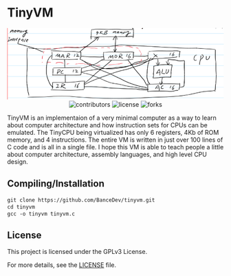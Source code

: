 # TinyVM
<p align="center">
  <img width="512" height=auto src="https://github.com/BanceDev/tinyvm/blob/main/tinyvm.png">
  <br/>
  <img src="https://img.shields.io/github/contributors/bancedev/tinyvm" alt="contributors">
  <img src="https://img.shields.io/github/license/bancedev/tinyvm" alt="license">
  <img src="https://img.shields.io/github/forks/bancedev/tinyvm" alt="forks">
</p>
TinyVM is an implementaion of a very minimal computer as a way to learn about computer architecture and how instruction sets for CPUs can be emulated. The TinyCPU being virtualized has only 6 registers, 4Kb of ROM memory, and 4 instructions. The entire VM is written in just over 100 lines of C code and is all in a single file. I hope this VM is able to teach people a little about computer architecture, assembly languages, and high level CPU design.

## Compiling/Installation

```
git clone https://github.com/BanceDev/tinyvm.git
cd tinyvm
gcc -o tinyvm tinyvm.c
```

## License

This project is licensed under the GPLv3 License.

For more details, see the [LICENSE](./LICENSE) file.
